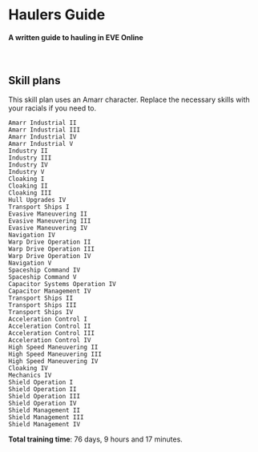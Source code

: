 # Haulers Guide #
#### A written guide to hauling in EVE Online
<br>  

## Skill plans

This skill plan uses an Amarr character. Replace the necessary skills with your racials if you need to.


```
Amarr Industrial II
Amarr Industrial III
Amarr Industrial IV
Amarr Industrial V
Industry II
Industry III
Industry IV
Industry V
Cloaking I
Cloaking II
Cloaking III
Hull Upgrades IV
Transport Ships I
Evasive Maneuvering II
Evasive Maneuvering III
Evasive Maneuvering IV
Navigation IV
Warp Drive Operation II
Warp Drive Operation III
Warp Drive Operation IV
Navigation V
Spaceship Command IV
Spaceship Command V
Capacitor Systems Operation IV
Capacitor Management IV
Transport Ships II
Transport Ships III
Transport Ships IV
Acceleration Control I
Acceleration Control II
Acceleration Control III
Acceleration Control IV
High Speed Maneuvering II
High Speed Maneuvering III
High Speed Maneuvering IV
Cloaking IV
Mechanics IV
Shield Operation I
Shield Operation II
Shield Operation III
Shield Operation IV
Shield Management II
Shield Management III
Shield Management IV
```

**Total training time**: 76 days, 9 hours and 17 minutes.